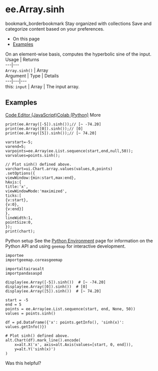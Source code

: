  
#  ee.Array.sinh
bookmark_borderbookmark Stay organized with collections  Save and categorize content based on your preferences.
  * On this page
  * [Examples](https://developers.google.com/earth-engine/apidocs/ee-array-sinh#examples)


On an element-wise basis, computes the hyperbolic sine of the input.
Usage | Returns  
---|---  
`Array.sinh()` | Array  
Argument | Type | Details  
---|---|---  
this: `input` | Array | The input array.  
## Examples
[Code Editor (JavaScript)](https://developers.google.com/earth-engine/apidocs/ee-array-sinh#code-editor-javascript-sample)[Colab (Python)](https://developers.google.com/earth-engine/apidocs/ee-array-sinh#colab-python-sample) More
```
print(ee.Array([-5]).sinh());// [~ -74.20]
print(ee.Array([0]).sinh());// [0]
print(ee.Array([5]).sinh());// [~ 74.20]

varstart=-5;
varend=5;
varpoints=ee.Array(ee.List.sequence(start,end,null,50));
varvalues=points.sinh();

// Plot sinh() defined above.
varchart=ui.Chart.array.values(values,0,points)
.setOptions({
viewWindow:{min:start,max:end},
hAxis:{
title:'x',
viewWindowMode:'maximized',
ticks:[
{v:start},
{v:0},
{v:end}]
},
lineWidth:1,
pointSize:0,
});
print(chart);
```
Python setup
See the [ Python Environment](https://developers.google.com/earth-engine/guides/python_install) page for information on the Python API and using `geemap` for interactive development.
```
importee
importgeemap.coreasgeemap
```
```
importaltairasalt
importpandasaspd

display(ee.Array([-5]).sinh())  # [~ -74.20]
display(ee.Array([0]).sinh())  # [0]
display(ee.Array([5]).sinh())  # [~ 74.20]

start = -5
end = 5
points = ee.Array(ee.List.sequence(start, end, None, 50))
values = points.sinh()

df = pd.DataFrame({'x': points.getInfo(), 'sinh(x)': values.getInfo()})

# Plot sinh() defined above.
alt.Chart(df).mark_line().encode(
    x=alt.X('x', axis=alt.Axis(values=[start, 0, end])),
    y=alt.Y('sinh(x)')
)
```

Was this helpful?
